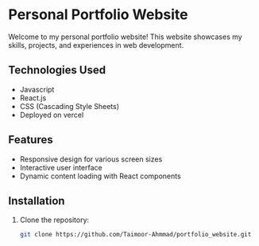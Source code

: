 # Personal Portfolio Website

Welcome to my personal portfolio website! This website showcases my skills, projects, and experiences in web development.

## Technologies Used

- Javascript
- React.js
- CSS (Cascading Style Sheets)
- Deployed on vercel

## Features

- Responsive design for various screen sizes
- Interactive user interface
- Dynamic content loading with React components

## Installation

1. Clone the repository:

   ```bash
   git clone https://github.com/Taimoor-Ahmmad/portfolio_website.git

